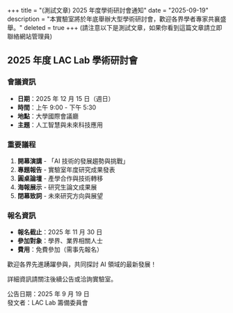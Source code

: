 +++
title = "(測試文章) 2025 年度學術研討會通知"
date = "2025-09-19"
description = "本實驗室將於年底舉辦大型學術研討會，歡迎各界學者專家共襄盛舉。"
deleted = true
+++
(請注意以下是測試文章，如果你看到這篇文章請立即聯絡網站管理員) 

## 2025 年度 LAC Lab 學術研討會

### 會議資訊
- **日期**：2025 年 12 月 15 日（週日）  
- **時間**：上午 9:00 - 下午 5:30  
- **地點**：大學國際會議廳  
- **主題**：人工智慧與未來科技應用  

### 重要議程
1. **開幕演講** - 「AI 技術的發展趨勢與挑戰」  
2. **專題報告** - 實驗室年度研究成果發表  
3. **圓桌論壇** - 產學合作與技術轉移  
4. **海報展示** - 研究生論文成果展  
5. **閉幕致詞** - 未來研究方向與展望  

### 報名資訊
- **報名截止**：2025 年 11 月 30 日  
- **參加對象**：學界、業界相關人士  
- **費用**：免費參加（需事先報名）  

歡迎各界先進踴躍參與，共同探討 AI 領域的最新發展！  

詳細資訊請關注後續公告或洽詢實驗室。  

公告日期：2025 年 9 月 19 日  
發文者：LAC Lab 籌備委員會
